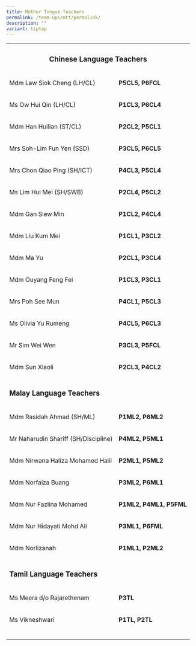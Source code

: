 ```yaml
---
title: Mother Tongue Teachers
permalink: /team-ups/mtt/permalink/
description: ""
variant: tiptap
---
```

<table style="minWidth: 50px">
<colgroup>
<col>
<col>
</colgroup>
<tbody>
<tr>
<th rowspan="1" colspan="2">
<h3><strong>Chinese Language Teachers</strong></h3>
</th>
</tr>
<tr>
<td rowspan="1" colspan="1">
<p>Mdm Law Siok Cheng (LH/CL)</p>
</td>
<td rowspan="1" colspan="1">
<p><strong>P5CL5, P6FCL</strong>
</p>
</td>
</tr>
<tr>
<td rowspan="1" colspan="1">
<p>Ms Ow Hui Qin (LH/CL)</p>
</td>
<td rowspan="1" colspan="1">
<p><strong>P1CL3, P6CL4</strong>
</p>
</td>
</tr>
<tr>
<td rowspan="1" colspan="1">
<p>Mdm Han Huilian (ST/CL)</p>
</td>
<td rowspan="1" colspan="1">
<p><strong>P2CL2, P5CL1</strong>
</p>
</td>
</tr>
<tr>
<td rowspan="1" colspan="1">
<p>Mrs Soh-Lim Fun Yen (SSD)</p>
</td>
<td rowspan="1" colspan="1">
<p><strong>P3CL5, P6CL5</strong>
</p>
</td>
</tr>
<tr>
<td rowspan="1" colspan="1">
<p>Mrs Chon Qiao Ping (SH/ICT)</p>
</td>
<td rowspan="1" colspan="1">
<p><strong>P4CL3, P5CL4</strong>
</p>
</td>
</tr>
<tr>
<td rowspan="1" colspan="1">
<p>Ms Lim Hui Mei (SH/SWB)</p>
</td>
<td rowspan="1" colspan="1">
<p><strong>P2CL4, P5CL2</strong>
</p>
</td>
</tr>
<tr>
<td rowspan="1" colspan="1">
<p>Mdm Gan Siew Min</p>
</td>
<td rowspan="1" colspan="1">
<p><strong>P1CL2, P4CL4</strong>
</p>
</td>
</tr>
<tr>
<td rowspan="1" colspan="1">
<p>Mdm Liu Kum Mei</p>
</td>
<td rowspan="1" colspan="1">
<p><strong>P1CL1, P3CL2</strong>
</p>
</td>
</tr>
<tr>
<td rowspan="1" colspan="1">
<p>Mdm Ma Yu</p>
</td>
<td rowspan="1" colspan="1">
<p><strong>P2CL1, P3CL4</strong>
</p>
</td>
</tr>
<tr>
<td rowspan="1" colspan="1">
<p>Mdm Ouyang Feng Fei</p>
</td>
<td rowspan="1" colspan="1">
<p><strong>P1CL3, P3CL1</strong>
</p>
</td>
</tr>
<tr>
<td rowspan="1" colspan="1">
<p>Mrs Poh See Mun</p>
</td>
<td rowspan="1" colspan="1">
<p><strong>P4CL1, P5CL3</strong>
</p>
</td>
</tr>
<tr>
<td rowspan="1" colspan="1">
<p>Ms Olivia Yu Rumeng</p>
</td>
<td rowspan="1" colspan="1">
<p><strong>P4CL5, P6CL3</strong>
</p>
</td>
</tr>
<tr>
<td rowspan="1" colspan="1">
<p>Mr Sim Wei Wen</p>
</td>
<td rowspan="1" colspan="1">
<p><strong>P3CL3, P5FCL</strong>
</p>
</td>
</tr>
<tr>
<td rowspan="1" colspan="1">
<p>Mdm Sun Xiaoli</p>
</td>
<td rowspan="1" colspan="1">
<p><strong>P2CL3, P4CL2</strong>
</p>
</td>
</tr>
<tr>
<td rowspan="1" colspan="2">
<p></p>
<h3><strong>Malay Language Teachers</strong></h3>
</td>
</tr>
<tr>
<td rowspan="1" colspan="1">
<p>Mdm Rasidah Ahmad (SH/ML)</p>
</td>
<td rowspan="1" colspan="1">
<p><strong>P1ML2, P6ML2</strong>
</p>
</td>
</tr>
<tr>
<td rowspan="1" colspan="1">
<p>Mr Naharudin Shariff (SH/Discipline)</p>
</td>
<td rowspan="1" colspan="1">
<p><strong>P4ML2, P5ML1</strong>
</p>
</td>
</tr>
<tr>
<td rowspan="1" colspan="1">
<p>Mdm Nirwana Haliza Mohamed Halil</p>
</td>
<td rowspan="1" colspan="1">
<p><strong>P2ML1, P5ML2</strong>
</p>
</td>
</tr>
<tr>
<td rowspan="1" colspan="1">
<p>Mdm Norfaiza Buang</p>
</td>
<td rowspan="1" colspan="1">
<p><strong>P3ML2, P6ML1</strong>
</p>
</td>
</tr>
<tr>
<td rowspan="1" colspan="1">
<p>Mdm Nur Fazlina Mohamed</p>
</td>
<td rowspan="1" colspan="1">
<p><strong>P1ML2, P4ML1, P5FML</strong>
</p>
</td>
</tr>
<tr>
<td rowspan="1" colspan="1">
<p>Mdm Nur Hidayati Mohd Ali</p>
</td>
<td rowspan="1" colspan="1">
<p><strong>P3ML1, P6FML</strong>
</p>
</td>
</tr>
<tr>
<td rowspan="1" colspan="1">
<p>Mdm Norlizanah</p>
</td>
<td rowspan="1" colspan="1">
<p><strong>P1ML1, P2ML2</strong>
</p>
</td>
</tr>
<tr>
<td rowspan="1" colspan="2">
<p></p>
<h3><strong>Tamil Language Teachers</strong></h3>
</td>
</tr>
<tr>
<td rowspan="1" colspan="1">
<p>Ms Meera d/o Rajarethenam</p>
</td>
<td rowspan="1" colspan="1">
<p><strong>P3TL</strong>
</p>
</td>
</tr>
<tr>
<td rowspan="1" colspan="1">
<p>Ms Vikneshwari</p>
</td>
<td rowspan="1" colspan="1">
<p><strong>P1TL, P2TL</strong>
</p>
</td>
</tr>
<tr>
<td rowspan="1" colspan="1">
<p></p>
</td>
<td rowspan="1" colspan="1">
<p></p>
</td>
</tr>
</tbody>
</table>
<h3></h3>
<p></p>